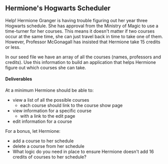 ## Hermione's Hogwarts Scheduler

Help! Hermione Granger is having trouble figuring out her year three Hogwarts schedule. She has approval from the Ministry of Magic to use a time-turner for her courses. This means it doesn't matter if two courses occur at the same time, she can just travel back in time to take one of them. However, Professor McGonagall has insisted that Hermione take 15 credits or less.

In our seed file we have an array of all the courses (names, professors and credits). Use this information to build an application that helps Hermione figure out which courses she can take.


#### Deliverables

At a minimum Hermione should be able to:
- view a list of all the possible courses
  - each course should link to the course show page
- view information for a specific course
  - with a link to the edit page
- edit information for a course

For a bonus, let Hermione:
- add a course to her schedule
- delete a course from her schedule
- What logic do you need in place to ensure Hermione doesn't add 16 credits of courses to her schedule?

